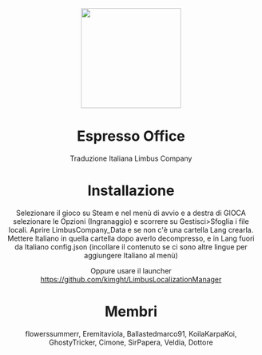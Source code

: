 <div align="center">
<img src="https://github.com/user-attachments/assets/3eaf8d42-d60e-453c-a0d8-b1b5b0e35795" width="200" height="200"/>

# Espresso Office
Traduzione Italiana Limbus Company

# Installazione
Selezionare il gioco su Steam e nel menù di avvio e a destra di GIOCA selezionare le Opzioni (Ingranaggio) e scorrere su Gestisci>Sfoglia i file locali. Aprire LimbusCompany_Data e se non c'è una cartella Lang crearla. Mettere Italiano in quella cartella dopo averlo decompresso, e in Lang fuori da Italiano config.json (incollare il contenuto se ci sono altre lingue per aggiungere Italiano al menù)

Oppure usare il launcher https://github.com/kimght/LimbusLocalizationManager

# Membri
flowerssummerr, Eremitaviola, Ballastedmarco91, KoilaKarpaKoi, GhostyTricker, Cimone, SirPapera, Veldia, Dottore
</div>
